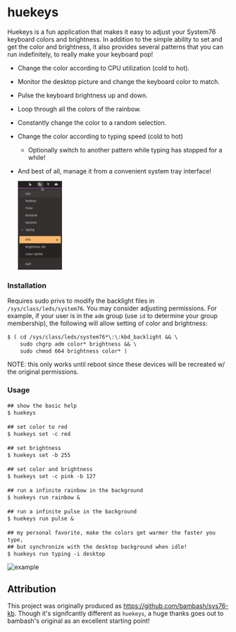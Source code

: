 # huekeys

Huekeys is a fun application that makes it easy to adjust your System76 keyboard colors and brightness. In addition to the simple ability to set and get the color and brightness, it also provides several patterns that you can run indefinitely, to really make your keyboard pop!

* Change the color according to CPU utilization (cold to hot).
* Monitor the desktop picture and change the keyboard color to match.
* Pulse the keyboard brightness up and down.
* Loop through all the colors of the rainbow.
* Constantly change the color to a random selection.
* Change the color according to typing speed (cold to hot)
    * Optionally switch to another pattern while typing has stopped for a while!
* And best of all, manage it from a convenient system tray interface!

  ![systray menu](img/menu-small.png)

### Installation

Requires sudo privs to modify the backlight files in `/sys/class/leds/system76`. You may consider adjusting permissions. For example, if your user is in the `adm` group (use `id` to determine your group membership), the following will allow setting of color and brightness:
```
$ ( cd /sys/class/leds/system76*\:\:kbd_backlight && \
    sudo chgrp adm color* brightness && \
    sudo chmod 664 brightness color* )
```

NOTE: this only works until reboot since these devices will be recreated w/ the original permissions.

### Usage

```
## show the basic help
$ huekeys

## set color to red
$ huekeys set -c red

## set brightness
$ huekeys set -b 255

## set color and brightness
$ huekeys set -c pink -b 127

## run a infinite rainbow in the background
$ huekeys run rainbow &

## run a infinite pulse in the background
$ huekeys run pulse &

## my personal favorite, make the colors get warmer the faster you type,
## but synchronize with the desktop background when idle!
$ huekeys run typing -i desktop
```

![example][loop]

[loop]: img/kb.gif "loop"

## Attribution

This project was originally produced as https://github.com/bambash/sys76-kb. Though it's signifcantly different as `huekeys`, a huge thanks goes out to bambash's original as an excellent starting point!

